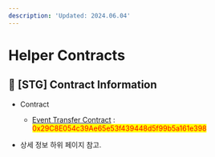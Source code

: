 ```yaml
---
description: 'Updated: 2024.06.04'
---
```


# Helper Contracts

## 📌 \[STG] Contract Information <a href="#stg-contract-information" id="stg-contract-information"></a>

* Contract
  * [Event Transfer Contract](https://testnet.bscscan.com/address/0x29C8E054c39Ae65e53f439448d5f99b5a161e398) : <mark style="color:red;">0x29C8E054c39Ae65e53f439448d5f99b5a161e398</mark>



* 상세 정보 하위 페이지 참고.
